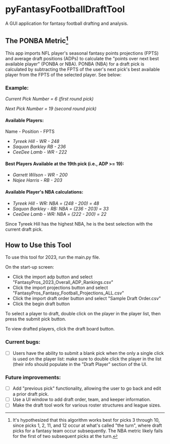 # pyFantasyFootballDraftTool
A GUI application for fantasy football drafting and analysis. 

## The PONBA Metric[^1]

This app imports NFL player's seasonal fantasy points projections (FPTS) and average draft positions (ADPs) to calculate the "points over next best available player" (PONBA or NBA). PONBA (NBA) for a draft pick is calculated by subtracting the FPTS of the user's next pick's best available player from the FPTS of the selected player. See below:

### Example: 
*Current Pick Number = 6 (first round pick)*

*Next Pick Number = 19 (second round pick)*

#### Available Players:
Name - Position - FPTS

+ *Tyreek Hill - WR - 248*
+ *Saquon Barkley RB - 236*
+ *CeeDee Lamb - WR - 222*

#### Best Players Available at the 19th pick (i.e., ADP >= 19):
+ *Garrett Wilson - WR - 200*
+ *Najee Harris - RB - 203*

#### Available Player's NBA calculations:
+ *Tyreek Hill - WR: NBA = (248 - 200) = 48*
+ *Saquon Barkley - RB: NBA = (236 - 203) = 33*
+ *CeeDee Lamb - WR: NBA = (222 - 200) = 22*


Since Tyreek Hill has the highest NBA, he is the best selection with the current draft pick.

[^1]: It's hypothesized that this algorithm works best for picks 3 through 10, since picks 1, 2, 11, and 12 occur at what's called "the turn", where draft picks for a fantasy team occur subsequently. The NBA metric likely fails for the first of two subsequent picks at the turn.


## How to Use this Tool

To use this tool for 2023, run the main.py file. 

On the start-up screen:
+ Click the import adp button and select "FantasyPros_2023_Overall_ADP_Rankings.csv"
+ Click the import projections button and select "FantasyPros_Fantasy_Football_Projections_ALL.csv"
+ Click the import draft order button and select "Sample Draft Order.csv"
+ Click the begin draft button

To select a player to draft, double click on the player in the player list, then press the submit pick button. 

To view drafted players, click the draft board button.

### Current bugs: 

- [ ] Users have the ability to submit a blank pick when the only a single click is used on the player list: make sure to double click the player in the list (their info should populate in the "Draft Player" section of the UI.

### Future improvements:

- [ ] Add "previous pick" functionality, allowing the user to go back and edit a prior draft pick.
- [ ] Use a UI window to add draft order, team, and keeper information.
- [ ] Make the draft tool work for various roster structures and league sizes.
